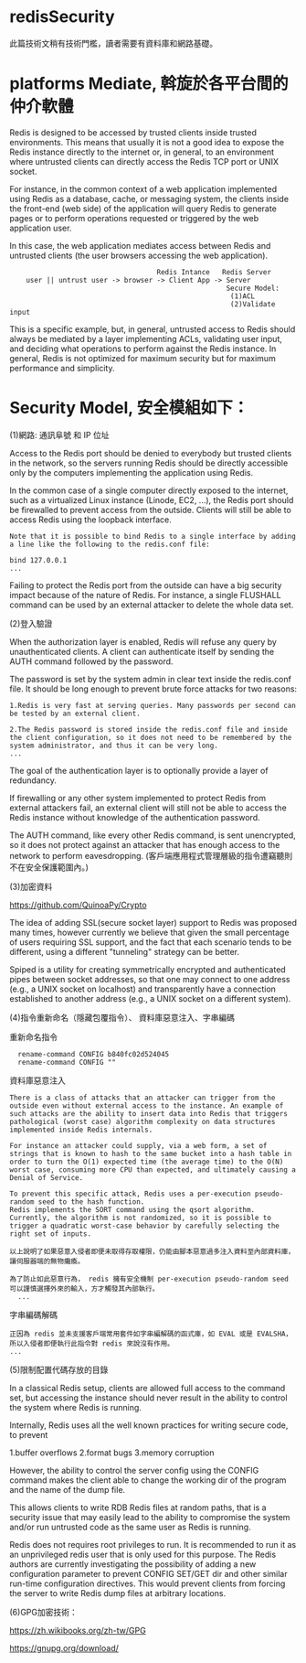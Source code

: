 # redisSecurity

此篇技術文稍有技術門檻，讀者需要有資料庫和網路基礎。

# platforms Mediate, 斡旋於各平台間的仲介軟體

Redis is designed to be accessed by trusted clients inside trusted environments. This means that usually it is not a good idea to expose the Redis instance directly to the internet or, in general, to an environment where untrusted clients can directly access the Redis TCP port or UNIX socket.

For instance, in the common context of a web application implemented using Redis as a database, cache, or messaging system, the clients inside the front-end (web side) of the application will query Redis to generate pages or to perform operations requested or triggered by the web application user.

In this case, the web application mediates access between Redis and untrusted clients (the user browsers accessing the web application).


                                        Redis Intance   Redis Server
        user || untrust user -> browser -> Client App -> Server
                                                         Secure Model:
                                                          (1)ACL
                                                          (2)Validate input
                                                                                         

This is a specific example, but, in general, untrusted access to Redis should always be mediated by a layer implementing ACLs, validating user input, and deciding what operations to perform against the Redis instance.
In general, Redis is not optimized for maximum security but for maximum performance and simplicity.

# Security Model, 安全模組如下：

(1)網路: 通訊阜號 和 IP 位址

Access to the Redis port should be denied to everybody but trusted clients in the network, so the servers running Redis should be directly accessible only by the computers implementing the application using Redis.

In the common case of a single computer directly exposed to the internet, such as a virtualized Linux instance (Linode, EC2, ...), the Redis port should be firewalled to prevent access from the outside. Clients will still be able to access Redis using the loopback interface.

    Note that it is possible to bind Redis to a single interface by adding a line like the following to the redis.conf file:

    bind 127.0.0.1
    ...
    

Failing to protect the Redis port from the outside can have a big security impact because of the nature of Redis. For instance, a single FLUSHALL command can be used by an external attacker to delete the whole data set.

(2)登入驗證

When the authorization layer is enabled, Redis will refuse any query by unauthenticated clients. A client can authenticate itself by sending the AUTH command followed by the password.

The password is set by the system admin in clear text inside the redis.conf file. It should be long enough to prevent brute force attacks for two reasons:

    1.Redis is very fast at serving queries. Many passwords per second can be tested by an external client.

    2.The Redis password is stored inside the redis.conf file and inside the client configuration, so it does not need to be remembered by the system administrator, and thus it can be very long.
    ...
    

The goal of the authentication layer is to optionally provide a layer of redundancy. 

If firewalling or any other system implemented to protect Redis from external attackers fail, an external client will still not be able to access the Redis instance without knowledge of the authentication password.

The AUTH command, like every other Redis command, is sent unencrypted, so it does not protect against an attacker that has enough access to the network to perform eavesdropping. (客戶端應用程式管理層級的指令遭竊聽則不在安全保護範圍內。)

(3)加密資料

  https://github.com/QuinoaPy/Crypto
  
  The idea of adding SSL(secure socket layer) support to Redis was proposed many times, however currently we believe that given the small percentage of users requiring SSL support, and the fact that each scenario tends to be different, using a different "tunneling" strategy can be better.

Spiped is a utility for creating symmetrically encrypted and authenticated pipes between socket addresses, so that one may connect to one address (e.g., a UNIX socket on localhost) and transparently have a connection established to another address (e.g., a UNIX socket on a different system).

(4)指令重新命名（隱藏包覆指令）、 資料庫惡意注入、字串編碼

重新命名指令

      rename-command CONFIG b840fc02d524045
      rename-command CONFIG ""

資料庫惡意注入

    There is a class of attacks that an attacker can trigger from the outside even without external access to the instance. An example of such attacks are the ability to insert data into Redis that triggers pathological (worst case) algorithm complexity on data structures implemented inside Redis internals.

    For instance an attacker could supply, via a web form, a set of strings that is known to hash to the same bucket into a hash table in order to turn the O(1) expected time (the average time) to the O(N) worst case, consuming more CPU than expected, and ultimately causing a Denial of Service.

    To prevent this specific attack, Redis uses a per-execution pseudo-random seed to the hash function.
    Redis implements the SORT command using the qsort algorithm. Currently, the algorithm is not randomized, so it is possible to trigger a quadratic worst-case behavior by carefully selecting the right set of inputs.

    以上說明了如果惡意入侵者即便未取得存取權限，仍能由腳本惡意過多注入資料至內部資料庫，讓伺服器端的無物癱瘓。

    為了防止如此惡意行為， redis 擁有安全機制 per-execution pseudo-random seed 可以謹慎選擇外來的輸入，方才觸發其內部執行。
      ...
      

字串編碼解碼

    正因為 redis 並未支援客戶端常用套件如字串編解碼的函式庫，如 EVAL 或是 EVALSHA，所以入侵者即便執行此指令對 redis 來說沒有作用。
    ...

(5)限制配置代碼存放的目錄

In a classical Redis setup, clients are allowed full access to the command set, but accessing the instance should never result in the ability to control the system where Redis is running.

Internally, Redis uses all the well known practices for writing secure code, to prevent 

1.buffer overflows
2.format bugs 
3.memory corruption 

However, the ability to control the server config using the CONFIG command makes the client able to change the working dir of the program and the name of the dump file.

This allows clients to write RDB Redis files at random paths, that is a security issue that may easily lead to the ability to compromise the system and/or run untrusted code as the same user as Redis is running.

Redis does not requires root privileges to run. It is recommended to run it as an unprivileged redis user that is only used for this purpose. The Redis authors are currently investigating the possibility of adding a new configuration parameter to prevent CONFIG SET/GET dir and other similar run-time configuration directives. This would prevent clients from forcing the server to write Redis dump files at arbitrary locations.

(6)GPG加密技術：

   https://zh.wikibooks.org/zh-tw/GPG
   
   https://gnupg.org/download/


